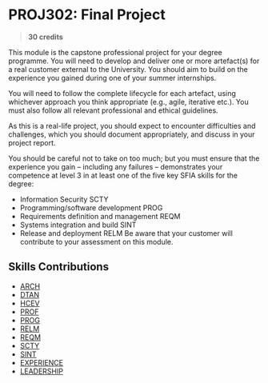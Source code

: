 # PROJ302: Final Project

> **30 credits**

This module is the capstone professional project for your degree programme.
You will need to develop and deliver one or more artefact(s) for a real customer external to the University.  You should aim to build on the experience you gained during one of your summer internships.

You will need to follow the complete lifecycle for each artefact, using whichever approach you think appropriate (e.g., agile, iterative etc.).  You must also follow all relevant professional and ethical guidelines.

As this is a real-life project, you should expect to encounter difficulties and challenges, which you should document appropriately, and discuss in your project report.  

You should be careful not to take on too much; but you must ensure that the experience you gain – including any failures – demonstrates your competence at level 3 in at least one of the five key SFIA skills for the degree:

- Information Security SCTY
- Programming/software development PROG
- Requirements definition and management REQM
- Systems integration and build SINT
- Release and deployment RELM
Be aware that your customer will contribute to your assessment on this module.


## Skills Contributions

- [ARCH](../skills/arch.md)
- [DTAN](../skills/dtan.md)
- [HCEV](../skills/hcev.md)
- [PROF](../skills/prof.md)
- [PROG](../skills/prog.md)
- [RELM](../skills/relm.md)
- [REQM](../skills/reqm.md)
- [SCTY](../skills/scty.md)
- [SINT](../skills/sint.md)
- [EXPERIENCE](../skills/work-experience.md)
- [LEADERSHIP](../skills/leadership.md)
